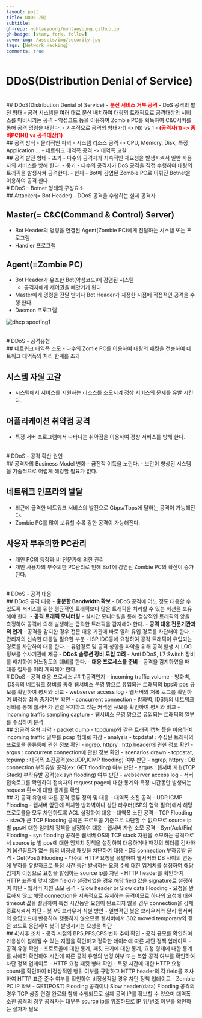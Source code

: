 ```yaml
---
layout: post
title: DDOS 개념
subtitle: 
gh-repo: nohtaeyoung/nohtaeyoung.github.io
gh-badge: [star, fork, follow]
cover-img: /assets/img/security.jpg
tags: [Network Hacking]
comments: true
---
```


# DDoS(Distribution Denial of Service)
<br>
## DDoS(Distribution Denial of Service)
- <b style="color:red">분산 서비스 거부 공격</b>
- DoS 공격의 발전 형태
- 공격 시스템을 여러 대로 분산 배치하여 대량의 트래픽으로 공격대상의 서비스를 마비시키는 공격
  - 악성코드 등을 이용하여 Zombie PC를 획득하여 C&C서버를 통해 공격 명령을 내린다.
- 기본적으로 공격의 형태가(1 -> N)) vs 1
  - <b style="color:red">(공격자(1) -> 좀비PC(N)) vs 공격대상(1)</b>

<br>
## 공격 방식
- 물리적인 파괴
- 시스템 리소스 공격 -> CPU, Memory, Disk, 특정 Application ...
- 네트워크 대역폭 공격 -> 대역폭 고갈

<br>
## 공격 발전 형태
- 초기
  - 다수의 공격자가 지속적인 재요청을 발생시켜서 일반 사용자의 서비스를 방해 한다.
- 중기
  - 다수의 공격자가 DoS 공격을 직접 수행하여 대량의 트래픽을 발생시켜 공격한다.
- 현재
  - Bot에 감염된 Zombie PC로 이뤄진 Botnet을 이용하여 공격 한다.

<br>
# DDoS - Botnet 형태의 구성요소
<br>
## Attacker(= Bot Header)
- DDoS 공격을 수행하는 실제 공격자

## Master(= C&C(Command & Control) Server)
- Bot Header의 명령을 연결된 Agent(Zombie PC)에게 전달하는 시스템 또는 프로그램
- Handler 프로그램

## Agent(=Zombie PC)
- Bot Header가 유포한 Bot(악성코드)에 감염된 시스템
  - 공격자에게 제어권을 빼앗기게 된다.
- Master에게 명령을 전달 받거나 Bot Header가 지정한 시점에 직접적인 공격을 수행 한다.
- Daemon 프로그램

![dhcp spoofing1](../assets/img/ddos1.png)

<br>
# DDoS - 공격유형
<br>
## 네트워크 대역폭 소모
- 다수의 Zomie PC를 이용하여 대량의 패킷을 전송하여 네트워크 대역폭의 처리 한계를 초과

## 시스템 자원 고갈
- 시스템에서 서비스를 지원하는 리소스를 소모시켜 정상 서비스의 문제를 유발 시킨다.

## 어플리케이션 취약점 공격
- 특정 서버 프로그램에서 나타나는 취약점을 이용하여 정상 서비스를 방해 한다.

<br>
# DDoS - 공격 확산 원인
<br>
## 공격자의 Business Model 변화
- 금전적 이득을 노린다.
- 보안이 향상된 시스템을 기술적으로 어렵게 해킹할 필요가 없다.

## 네트워크 인프라의 발달
- 최근에 급격한 네트워크 서비스의 발전으로 Gbps/Tbps에 달하는 공격이 가능해진다.
- Zombie PC를 많이 보유할 수록 강한 공격이 가능해진다.

## 사용자 부주의한 PC관리
- 개인 PC의 등장과 비 전문가에 의한 관리
- 개인 사용자의 부주의한 PC관리로 인해 BoT에 감염된 Zombie PC의 확산이 증가된다.
<br>
# DDoS - 공격 대응
<br>
## DDoS 공격 대응
- <b>충분한 Bandwidth 확보</b>
  - DDoS 공격에 어느 정도 대응할 수 있도록 서비스를 위한 평균적인 트래픽보다 많은 트래픽을 처리할 수 있는 회선을 보유해야 한다.
- <b>공격 트래픽 모니터링</b>
  - 실시간 모니터링을 통해 정상적인 트래픽의 양을 측정하여 공격에 의해 발생하는 급격한 트래픽을 감지해야 한다.
- <b>공격 대응 전문기관과의 연계</b>
  - 공격을 감지한 경우 전문 대응 기관에 바로 알려 유입 경로를 차단해야 한다.
  - 관리자의 신속한 대응일 필요한 부분
  - ISP,IDC등에 요청하여 공격 트래픽이 유입되는 경로를 차단하여 대응 한다.
    - 유입경로 및 공격 성향을 파악을 위해 공격 발생 시 LOG정보를 수사기관에 제공
- <b>DDoS 솔루션 장비 도입 고려</b>
  - Anti DDoS, L7 Switch 장비를 배치하여 어느정도의 대비를 한다.
- <b>대응 프로세스를 준비</b>
  - 공격을 감지하였을 때 대응 절차를 미리 계획해야 한다.

<br>
# DDoS - 공격 대응 프로세스
## 1)공격인지
- incoming traffic volume
  - 방화벽, IDS등의 네트워크 장비를 통해 웹서비스 운영 망으로 유입되는 트래픽의 bps와 pps 규모를 확인하여 평시와 비교
- webserver access log
  - 웹서버의 저복 로그를 확인하여 비정상 접속 증가여부 확인
- concurrent connection
  - 방화벽, IDS등의 네트워크 장비를 통해 웹서버가 연결 유지하고 있는 커넥션 규모를 확인하여 평시와 비교
- incoming traffic sampling capture
  - 웹서비스 운영 망으로 유입되는 트래픽의 일부를 수집하여 분석

<br>
## 2)공격 유형 파악
- packet dump
  - tcpdump와 같은 트래픽 캡쳐 툴을 이용하여 incoming traffic 일부를 pcap 형태로 저장
- analysis
  - tcpdstat : 수집된 트래픽의 프로토콜 종류등에 관한 정보 확인
  - ngrep, httpry : http header에 관한 정보 확인
  - argus : concurrent connection에 관한 정보 확인
- scenarios drawn
  - tcpdstat, tcpump : 대역폭 소진공격(ex:UDP,ICMP flooding) 여부 판단
  - ngrep, httpry : DB connection 부하유발 공격(ex: GET flooding) 여부 판단
  - argus : 웹서버 자원(TCP Stack) 부하유발 공격(ex:syn flooding) 여부 판단
- webserver access log
  - 서버 접속로그를 확인하여 접속자의 request page에 대한 통계와 특정 시간동안 발생되는 request 횟수에 대한 통계를 확인
<br>
## 3) 공격 유형에 따른 공격 종류 정의 및 대응
- 대역폭 소진 공격
  - UDP,ICMP Flooding
  - 웹서버 앞단에 위치한 방화벽이나 상단 라우터(ISP의 협력 필요)에서 해당 프로토콜을 모두 차단하도록 ACL 설정하여 대응
- 대역폭 소진 공격
  - TCP Flooding
  - size가 큰 TCP Flooding 공격은 프로토콜 기준으로 차단할 수 없으므로 source ip 별 pps에 대한 임계치 정책을 설정하여 대응
- 웹서버 자원 소모 공격
  - Syn(Ack/Fin) Flooding
  - syn flooding 공격은 웹서버 OS의 TCP stack 자원을 소모하는 공격으로서 source ip 별 pps에 대한 임계치 정책을 설정하여 대응하거나 패킷의 헤더를 검사하여 옵션필드가 없는 등의 비정상 패킷을 차단하여 대응
- DB connection 부하유발 공격
  - Get(Post) Flooding
  - 다수의 HTTP 요청을 유발하여 웹서버와 DB 사이의 연동에 부하를 유발하므로 특정 시간 동안 발생하는 요청 수에 대한 임계치를 설정하여 해당 임계치 이상으로 요청을 발생하는 source ip를 차단
  - HTTP header를 확인하여 HTTP 표준에 맞지 않는 field가 설정되었을 경우 해당 field 값을 signature로 설정하여 차단
- 웹서버 자원 소모 공격
  - Slow header or Slow data Flooding
  - 요청을 완료하지 않고 해당 connection을 지속적으로 유지하는 공격이므로 하나의 요청에 대한 timeout 값을 설정하여 특정 시간동안 요청이 완료되지 않을 경우 connection을 강제 종료시켜서 차단
- 봇 VS 브라우저 식별 방안
  - 일반적인 봇은 브라우저와 달리 웹서버의 응답코드에 반응하여 행동하지 않으므로 웹서버에서 302 moved temporary와 같은 코드로 응답하여 봇이 발생시키는 요청을 차단
<br>
## 4)사후 조치
- 공격 시점의 BPS,PPS,CPS 변화 추이 확인
  - 공격 규모를 확인하여 가용성이 침해될 수 있는 지점을 확인하고 정확한 데이터에 따른 차단 정책 업데이트
- 공격 유형 확인
  - 프로토콜에 대한 통계, 패킷 크기에 대한 통계, 요청 형태에 대한 통계를 사에히 확인하여 시간에 따른 공격 유형의 변경 여부 또는 복합 공격 여부를 확인하여 차단 정책 업데이트
- HTTP 요청 패킷 형태 확인
  - 특정 시간에 대한 HTTP 요청 count를 확인하여 비정상적인 행위 여부를 규명하고 HTTP header의 각 field를 조사하여 HTTP 표준 준수 여부를 확인하여 비정상적일 경우 차단 정책 업데이트
- Zombie PC IP 확보
  - GET(POST) Flooding 공격이나 Slow header(data) Flooding 공격의 경우 TCP 삼중 연결 완료와 함께 수행되므로 실제 공격 IP를 확보할 수 있으며 대역폭 소진 공격의 경우 공격자는 대부분 source ip를 위조하므로 IP 위/변조 여부를 확인하는 절차가 필요
